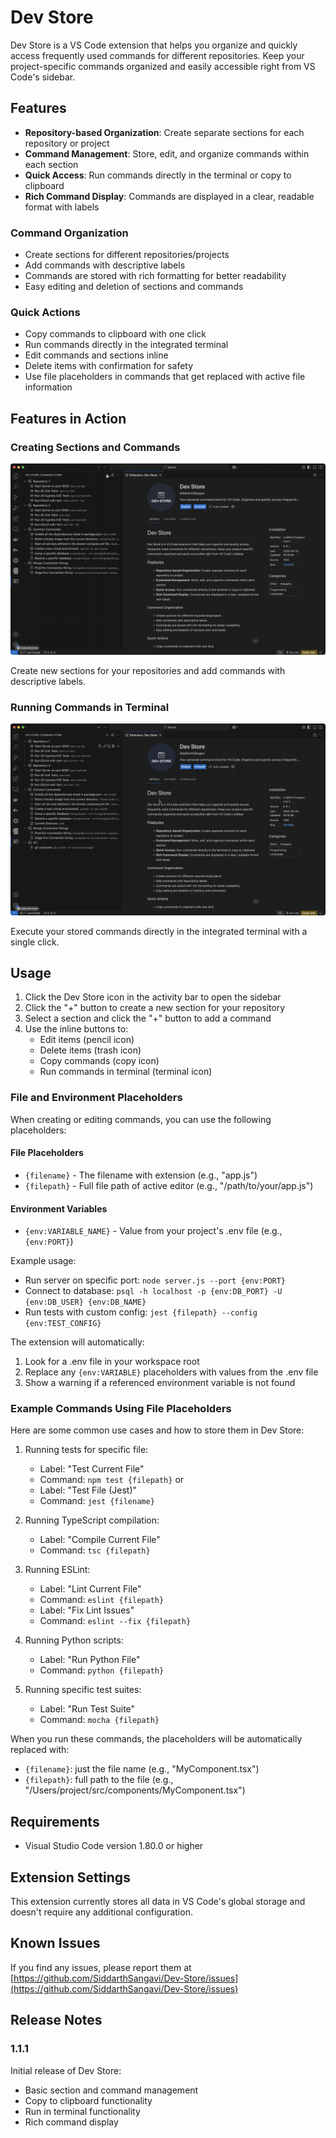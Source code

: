 # Dev Store

Dev Store is a VS Code extension that helps you organize and quickly access frequently used commands for different repositories. Keep your project-specific commands organized and easily accessible right from VS Code's sidebar.

## Features

- **Repository-based Organization**: Create separate sections for each repository or project
- **Command Management**: Store, edit, and organize commands within each section
- **Quick Access**: Run commands directly in the terminal or copy to clipboard
- **Rich Command Display**: Commands are displayed in a clear, readable format with labels

### Command Organization

- Create sections for different repositories/projects
- Add commands with descriptive labels
- Commands are stored with rich formatting for better readability
- Easy editing and deletion of sections and commands

### Quick Actions

- Copy commands to clipboard with one click
- Run commands directly in the integrated terminal
- Edit commands and sections inline
- Delete items with confirmation for safety
- Use file placeholders in commands that get replaced with active file information

## Features in Action

### Creating Sections and Commands
![Create sections and commands](resources/create.gif)

Create new sections for your repositories and add commands with descriptive labels.


### Running Commands in Terminal
![Run in Terminal](resources/runInTerminal.gif)

Execute your stored commands directly in the integrated terminal with a single click.

## Usage

1. Click the Dev Store icon in the activity bar to open the sidebar
2. Click the "+" button to create a new section for your repository
3. Select a section and click the "+" button to add a command
4. Use the inline buttons to:
   - Edit items (pencil icon)
   - Delete items (trash icon)
   - Copy commands (copy icon)
   - Run commands in terminal (terminal icon)

### File and Environment Placeholders

When creating or editing commands, you can use the following placeholders:

#### File Placeholders
- `{filename}` - The filename with extension (e.g., "app.js")
- `{filepath}` - Full file path of active editor (e.g., "/path/to/your/app.js")

#### Environment Variables
- `{env:VARIABLE_NAME}` - Value from your project's .env file (e.g., `{env:PORT}`)

Example usage:
- Run server on specific port: `node server.js --port {env:PORT}`
- Connect to database: `psql -h localhost -p {env:DB_PORT} -U {env:DB_USER} {env:DB_NAME}`
- Run tests with custom config: `jest {filepath} --config {env:TEST_CONFIG}`

The extension will automatically:
1. Look for a .env file in your workspace root
2. Replace any `{env:VARIABLE}` placeholders with values from the .env file
3. Show a warning if a referenced environment variable is not found

### Example Commands Using File Placeholders

Here are some common use cases and how to store them in Dev Store:

1. Running tests for specific file:
   - Label: "Test Current File"
   - Command: `npm test {filepath}`
   or
   - Label: "Test File (Jest)"
   - Command: `jest {filename}`

2. Running TypeScript compilation:
   - Label: "Compile Current File"
   - Command: `tsc {filepath}`

3. Running ESLint:
   - Label: "Lint Current File"
   - Command: `eslint {filepath}`
   - Label: "Fix Lint Issues"
   - Command: `eslint --fix {filepath}`

4. Running Python scripts:
   - Label: "Run Python File"
   - Command: `python {filepath}`

5. Running specific test suites:
   - Label: "Run Test Suite"
   - Command: `mocha {filepath}`

When you run these commands, the placeholders will be automatically replaced with:
- `{filename}`: just the file name (e.g., "MyComponent.tsx")
- `{filepath}`: full path to the file (e.g., "/Users/project/src/components/MyComponent.tsx")

## Requirements

- Visual Studio Code version 1.80.0 or higher

## Extension Settings

This extension currently stores all data in VS Code's global storage and doesn't require any additional configuration.

## Known Issues

If you find any issues, please report them at [https://github.com/SiddarthSangavi/Dev-Store/issues](https://github.com/SiddarthSangavi/Dev-Store/issues)

## Release Notes

### 1.1.1

Initial release of Dev Store:
- Basic section and command management
- Copy to clipboard functionality
- Run in terminal functionality
- Rich command display
